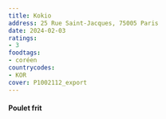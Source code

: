 ```yaml
---
title: Kokio
address: 25 Rue Saint-Jacques, 75005 Paris
date: 2024-02-03
ratings:
- 3
foodtags:
- coréen
countrycodes:
- KOR
cover: P1002112_export
---
```


#### Poulet frit